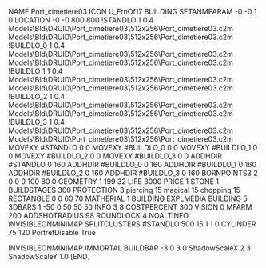 NAME Port_cimetiere03
ICON U_FrnOf17
BUILDING
SETANMPARAM -0 -0 1 0
LOCATION -0 -0 800 800
!STANDLO      1 0.4 Models\Bld\DRUID\Port_cimetiere03\512x256\Port_cimetiere03.c2m Models\Bld\DRUID\Port_cimetiere03\512x256\Port_cimetiere03.c2m 
!BUILDLO_0    1 0.4 Models\Bld\DRUID\Port_cimetiere03\512x256\Port_cimetiere03.c2m Models\Bld\DRUID\Port_cimetiere03\512x256\Port_cimetiere03.c2m 
!BUILDLO_1    1 0.4 Models\Bld\DRUID\Port_cimetiere03\512x256\Port_cimetiere03.c2m Models\Bld\DRUID\Port_cimetiere03\512x256\Port_cimetiere03.c2m 
!BUILDLO_2    1 0.4 Models\Bld\DRUID\Port_cimetiere03\512x256\Port_cimetiere03.c2m Models\Bld\DRUID\Port_cimetiere03\512x256\Port_cimetiere03.c2m 
!BUILDLO_3    1 0.4 Models\Bld\DRUID\Port_cimetiere03\512x256\Port_cimetiere03.c2m Models\Bld\DRUID\Port_cimetiere03\512x256\Port_cimetiere03.c2m 
MOVEXY #STANDLO   0 0
MOVEXY #BUILDLO_0 0 0
MOVEXY #BUILDLO_1 0 0
MOVEXY #BUILDLO_2 0 0
MOVEXY #BUILDLO_3 0 0
ADDHDIR #STANDLO 0 160
ADDHDIR #BUILDLO_0 0 160
ADDHDIR #BUILDLO_1 0 160
ADDHDIR #BUILDLO_2 0 160
ADDHDIR #BUILDLO_3 0 160
BORNPOINTS3 2 0 0 0 100 80 0
GEOMETRY 1 199 32
LIFE     3000
PRICE 1 STONE 1
BUILDSTAGES 300
PROTECTION 3 piercing 15 magical 15 chopping 15
RECTANGLE    0 0 60 70
MATHERIAL 1 BUILDING
EXPLMEDIA BUILDING 5
3DBARS 1 -50 0 50 50 50
INFO 3 8
COSTPERCENT 300
VISION 0
MFARM 200
ADDSHOTRADIUS 98
ROUNDLOCK 4
NOALTINFO
INVISIBLEONMINIMAP
SPLITCLUSTERS #STANDLO 500 15 1 1 0
CYLINDER 75 120
PortretDisable True

INVISIBLEONMINIMAP
IMMORTAL
BUILDBAR -3 0 3 0
ShadowScaleX 2.3
ShadowScaleY 1.0
[END]
